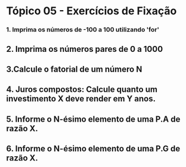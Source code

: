 # Tópico 05 - Exercícios de Fixação

### 1. Imprima os números de -100 a 100 utilizando 'for'

## 2. Imprima os números pares de 0 a 1000

## 3.Calcule o fatorial de um número N

## 4. Juros compostos: Calcule quanto um investimento X deve render em Y anos.

## 5. Informe o N-ésimo elemento de uma P.A de razão X.

## 6. Informe o N-ésimo elemento de uma P.G de razão X.

### 


